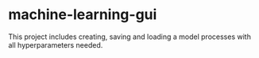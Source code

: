 # machine-learning-gui
This project includes creating, saving and loading a model processes with all hyperparameters needed.
